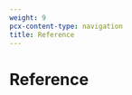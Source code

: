 ```yaml
---
weight: 9
pcx-content-type: navigation
title: Reference
---
```


# Reference

<DirectoryListing path="/reference" />
